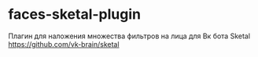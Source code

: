 # faces-sketal-plugin
Плагин для наложения множества фильтров на лица для Вк бота Sketal https://github.com/vk-brain/sketal

